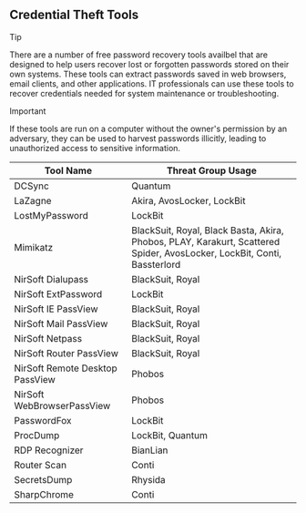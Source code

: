 ## Credential Theft Tools

> [!TIP]
> There are a number of free password recovery tools availbel that are designed to help users recover lost or forgotten passwords stored on their own systems. These tools can extract passwords saved in web browsers, email clients, and other applications. IT professionals can use these tools to recover credentials needed for system maintenance or troubleshooting.

> [!IMPORTANT]
> If these tools are run on a computer without the owner's permission by an adversary, they can be used to harvest passwords illicitly, leading to unauthorized access to sensitive information.

| Tool Name | Threat Group Usage |
|---|---|
| DCSync | Quantum |
| LaZagne | Akira, AvosLocker, LockBit |
| LostMyPassword | LockBit |
| Mimikatz | BlackSuit, Royal, Black Basta, Akira, Phobos, PLAY, Karakurt, Scattered Spider, AvosLocker, LockBit, Conti, Bassterlord |
| NirSoft Dialupass | BlackSuit, Royal |
| NirSoft ExtPassword | LockBit |
| NirSoft IE PassView | BlackSuit, Royal |
| NirSoft Mail PassView | BlackSuit, Royal |
| NirSoft Netpass | BlackSuit, Royal |
| NirSoft Router PassView | BlackSuit, Royal |
| NirSoft Remote Desktop PassView | Phobos |
| NirSoft WebBrowserPassView | Phobos |
| PasswordFox | LockBit |
| ProcDump | LockBit, Quantum |
| RDP Recognizer | BianLian |
| Router Scan | Conti |
| SecretsDump | Rhysida |
| SharpChrome | Conti |
